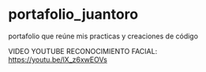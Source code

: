 # portafolio_juantoro
portafolio que reúne mis practicas y creaciones de código





VIDEO YOUTUBE RECONOCIMIENTO FACIAL: https://youtu.be/lX_z6xwEOVs
